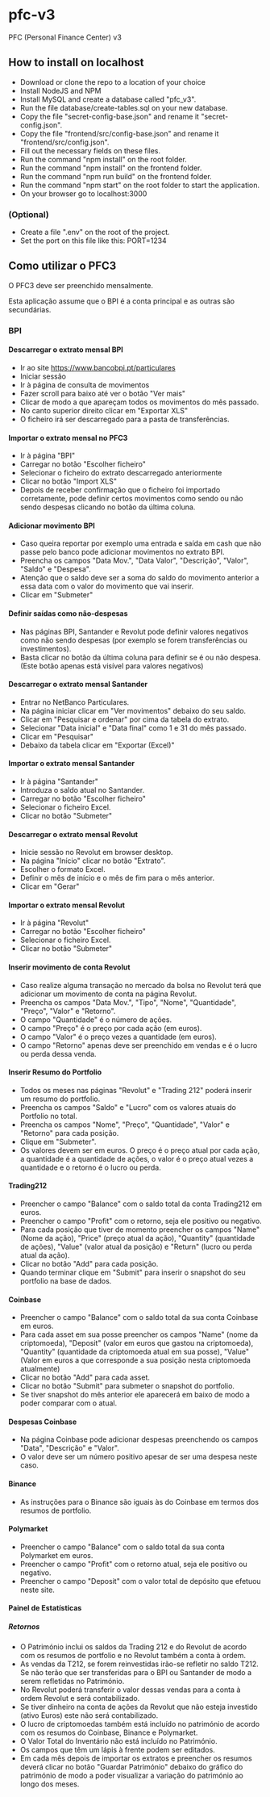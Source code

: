 # pfc-v3
PFC (Personal Finance Center) v3

## How to install on localhost

- Download or clone the repo to a location of your choice
- Install NodeJS and NPM
- Install MySQL and create a database called "pfc_v3".
- Run the file database/create-tables.sql on your new database.
- Copy the file "secret-config-base.json" and rename it "secret-config.json".
- Copy the file "frontend/src/config-base.json" and rename it "frontend/src/config.json".
- Fill out the necessary fields on these files.
- Run the command "npm install" on the root folder.
- Run the command "npm install" on the frontend folder.
- Run the command "npm run build" on the frontend folder.
- Run the command "npm start" on the root folder to start the application.
- On your browser go to localhost:3000

### (Optional)

- Create a file ".env" on the root of the project.
- Set the port on this file like this: PORT=1234

## Como utilizar o PFC3

O PFC3 deve ser preenchido mensalmente.

Esta aplicação assume que o BPI é a conta principal e as outras são secundárias.

### BPI

#### Descarregar o extrato mensal BPI

- Ir ao site  https://www.bancobpi.pt/particulares
- Iniciar sessão
- Ir à página de consulta de movimentos
- Fazer scroll para baixo até ver o botão "Ver mais"
- Clicar de modo a que apareçam todos os movimentos do mês passado.
- No canto superior direito clicar em "Exportar XLS"
- O ficheiro irá ser descarregado para a pasta de transferências.

#### Importar o extrato mensal no PFC3

- Ir à página "BPI"
- Carregar no botão "Escolher ficheiro"
- Selecionar o ficheiro do extrato descarregado anteriormente
- Clicar no botão "Import XLS"
- Depois de receber confirmação que o ficheiro foi importado corretamente, pode definir certos movimentos como sendo ou não sendo despesas clicando no botão da última coluna.

#### Adicionar movimento BPI

- Caso queira reportar por exemplo uma entrada e saída em cash que não passe pelo banco pode adicionar movimentos no extrato BPI.
- Preencha os campos "Data Mov.", "Data Valor", "Descrição", "Valor", "Saldo" e "Despesa".
- Atenção que o saldo deve ser a soma do saldo do movimento anterior a essa data com o valor do movimento que vai inserir.
- Clicar em "Submeter"

#### Definir saídas como não-despesas

- Nas páginas BPI, Santander e Revolut pode definir valores negativos como não sendo despesas (por exemplo se forem transferências ou investimentos).
- Basta clicar no botão da última coluna para definir se é ou não despesa. (Este botão apenas está visível para valores negativos)

#### Descarregar o extrato mensal Santander

- Entrar no NetBanco Particulares.
- Na página iniciar clicar em "Ver movimentos" debaixo do seu saldo.
- Clicar em "Pesquisar e ordenar" por cima da tabela do extrato.
- Selecionar "Data inicial" e "Data final" como 1 e 31 do mês passado.
- Clicar em "Pesquisar"
- Debaixo da tabela clicar em "Exportar (Excel)"

#### Importar o extrato mensal Santander

- Ir à página "Santander"
- Introduza o saldo atual no Santander.
- Carregar no botão "Escolher ficheiro"
- Selecionar o ficheiro Excel.
- Clicar no botão "Submeter"

#### Descarregar o extrato mensal Revolut

- Inicie sessão no Revolut em browser desktop.
- Na página "Início" clicar no botão "Extrato".
- Escolher o formato Excel.
- Definir o mês de início e o mês de fim para o mês anterior.
- Clicar em "Gerar"

#### Importar o extrato mensal Revolut

- Ir à página "Revolut"
- Carregar no botão "Escolher ficheiro"
- Selecionar o ficheiro Excel.
- Clicar no botão "Submeter"

#### Inserir movimento de conta Revolut

- Caso realize alguma transação no mercado da bolsa no Revolut terá que adicionar um movimento de conta na página Revolut.
- Preencha os campos "Data Mov.", "Tipo", "Nome", "Quantidade", "Preço", "Valor" e "Retorno".
- O campo "Quantidade" é o número de ações.
- O campo "Preço" é o preço por cada ação (em euros).
- O campo "Valor" é o preço vezes a quantidade (em euros).
- O campo "Retorno" apenas deve ser preenchido em vendas e é o lucro ou perda dessa venda.

#### Inserir Resumo do Portfolio

- Todos os meses nas páginas "Revolut" e "Trading 212" poderá inserir um resumo do portfolio.
- Preencha os campos "Saldo" e "Lucro" com os valores atuais do Portfolio no total.
- Preencha os campos "Nome", "Preço", "Quantidade", "Valor" e "Retorno" para cada posição.
- Clique em "Submeter".
- Os valores devem ser em euros. O preço é o preço atual por cada ação, a quantidade é a quantidade de ações, o valor é o preço atual vezes a quantidade e o retorno é o lucro ou perda.

#### Trading212

- Preencher o campo "Balance" com o saldo total da conta Trading212 em euros.
- Preencher o campo "Profit" com o retorno, seja ele positivo ou negativo.
- Para cada posição que tiver de momento preencher os campos "Name" (Nome da ação), "Price" (preço atual da ação), "Quantity" (quantidade de ações), "Value" (valor atual da posição) e "Return" (lucro ou perda atual da ação).
- Clicar no botão "Add" para cada posição.
- Quando terminar clique em "Submit" para inserir o snapshot do seu portfolio na base de dados.

#### Coinbase

- Preencher o campo "Balance" com o saldo total da sua conta Coinbase em euros.
- Para cada asset em sua posse preencher os campos "Name" (nome da criptomoeda), "Deposit" (valor em euros que gastou na criptomoeda), "Quantity" (quantidade da criptomoeda atual em sua posse), "Value" (Valor em euros a que corresponde a sua posição nesta criptomoeda atualmente)
- Clicar no botão "Add" para cada asset.
- Clicar no botão "Submit" para submeter o snapshot do portfolio.
- Se tiver snapshot do mês anterior ele aparecerá em baixo de modo a poder comparar com o atual.

#### Despesas Coinbase

- Na página Coinbase pode adicionar despesas preenchendo os campos "Data", "Descrição" e "Valor".
- O valor deve ser um número positivo apesar de ser uma despesa neste caso.

#### Binance

- As instruções para o Binance são iguais às do Coinbase em termos dos resumos de portfolio.

#### Polymarket

- Preencher o campo "Balance" com o saldo total da sua conta Polymarket em euros.
- Preencher o campo "Profit" com o retorno atual, seja ele positivo ou negativo.
- Preencher o campo "Deposit" com o valor total de depósito que efetuou neste site.

#### Painel de Estatísticas

##### Retornos

- O Património inclui os saldos da Trading 212 e do Revolut de acordo com os resumos de portfolio e no Revolut também a conta à ordem.
- As vendas da T212, se forem reinvestidas irão-se refletir no saldo T212. Se não terão que ser transferidas para o BPI ou Santander de modo a serem refletidas no Património.
- No Revolut poderá transferir o valor dessas vendas para a conta à ordem Revolut e será contabilizado.
- Se tiver dinheiro na conta de ações da Revolut que não esteja investido (ativo Euros) este não será contabilizado.
- O lucro de criptomoedas também está incluído no património de acordo com os resumos do Coinbase, Binance e Polymarket.
- O Valor Total do Inventário não está incluído no Património.
- Os campos que têm um lápis à frente podem ser editados.
- Em cada mês depois de importar os extratos e preencher os resumos deverá clicar no botão "Guardar Património" debaixo do gráfico do património de modo a poder visualizar a variação do património ao longo dos meses.